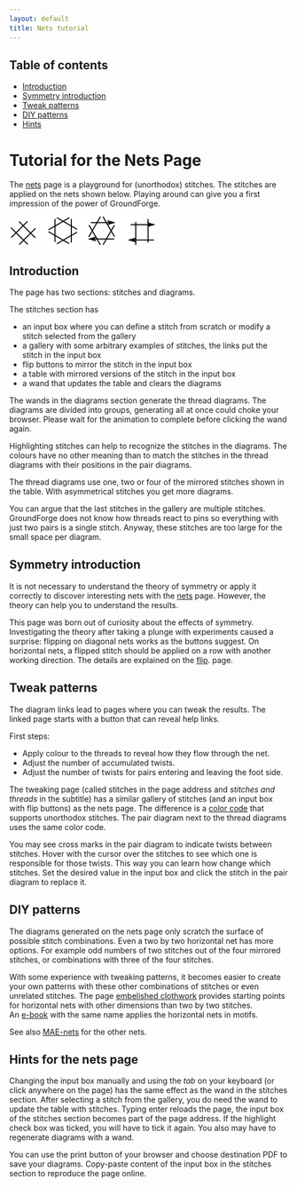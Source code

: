 ```yaml
---
layout: default
title: Nets tutorial
---
```

Table of contents
-----------------
* [Introduction](#introduction)
* [Symmetry introduction](#symmetry-introduction)
* [Tweak patterns](#tweak-patterns)
* [DIY patterns](#diy-patterns)
* [Hints](#hints-for-the-nets-page)

Tutorial for the Nets Page
===========

The [nets] page is a playground for (unorthodox) stitches.
The stitches are applied on the nets shown below.
Playing around can give you a first impression of the power of GroundForge.

[nets]: /GroundForge/nets

![](nets-pair-diagrams.png)

Introduction
------------

The page has two sections: stitches and diagrams. 

The stitches section has
* an input box where you can define a stitch from scratch or modify a stitch selected from the gallery
* a gallery with some arbitrary examples of stitches, the links put the stitch in the input box
* flip buttons to mirror the stitch in the input box
* a table with mirrored versions of the stitch in the input box
* a wand that updates the table and clears the diagrams

The wands in the diagrams section generate the thread diagrams.
The diagrams are divided into groups, generating all at once could choke your browser.
Please wait for the animation to complete before clicking the wand again.

Highlighting stitches can help to recognize the stitches in the diagrams.
The colours have no other meaning than to match the stitches 
in the thread diagrams with their positions in the pair diagrams.

The thread diagrams use one, two or four of the mirrored stitches shown in the table. 
With asymmetrical stitches you get more diagrams.

You can argue that the last stitches in the gallery are multiple stitches. 
GroundForge does not know how threads react to pins so everything with just two pairs is a single stitch.
Anyway, these stitches are too large for the small space per diagram.

Symmetry introduction
---------------------

It is not necessary to understand the theory of symmetry or apply it correctly
to discover interesting nets with the [nets] page.
However, the theory can help you to understand the results.

This page was born out of curiosity about the effects of symmetry.
Investigating the theory after taking a plunge with experiments caused a surprise:
flipping on diagonal nets works as the buttons suggest.
On horizontal nets, a flipped stitch should be applied on a row with another working direction.
The details are explained on the [flip](https://d-bl.github.io/GroundForge-help/clips/flip#symmetry).
page.


Tweak patterns
--------------

The diagram links lead to pages where you can tweak the results.
The linked page starts with a button that can reveal help links.

First steps:
* Apply colour to the threads to reveal how they flow through the net.
* Adjust the number of accumulated twists.
* Adjust the number of twists for pairs entering and leaving the foot side.

The tweaking page (called stitches in the page address and _stitches and threads_ in the subtitle)
has a similar gallery of stitches (and an input box with flip buttons) as the nets page.
The difference is a [color code](color-rules) that supports unorthodox stitches.
The pair diagram next to the thread diagrams uses the same color code.

You may see cross marks in the pair diagram to indicate twists between stitches.
Hover with the cursor over the stitches to see which one is responsible for those twists. 
This way you can learn how change which stitches.
Set the desired value in the input box and click the stitch in the pair diagram to replace it.


DIY patterns
------------

The diagrams generated on the nets page only scratch the surface of possible stitch combinations.
Even a two by two horizontal net has more options.
For example odd numbers of two stitches out of the four mirrored stitches,
or combinations with three of the four stitches. 

With some experience with tweaking patterns, it becomes easier to create
your own patterns with these other combinations of stitches or even unrelated stitches.
The page [embelished clothwork](https://d-bl.github.io/MAE-gf/docs/ec)
provides starting points for horizontal nets with other dimensions than two by two stitches.  
An [e-book](https://www.patreon.com/theadventurouslacemakers/shop/embellished-clothwork-ebook-by-marian-221058?source=storefront)
with the same name applies the horizontal nets in motifs.

See also [MAE-nets](https://d-bl.github.io/MAE-gf/docs/nets) for the other nets.


Hints for the nets page
-----------------------

Changing the input box manually and using the _tab_ on your keyboard (or click anywhere on the page) 
has the same effect as the wand in the stitches section.
After selecting a stitch from the gallery, you do need the wand to update the table with stitches.
Typing enter reloads the page, the input box of the stitches section becomes part of the page address.
If the highlight check box was ticked,
you will have to tick it again. You also may have to regenerate diagrams with a wand.

You can use the print button of your browser and choose destination PDF to save your diagrams.
Copy-paste content of the input box in the stitches section to reproduce the page online.
